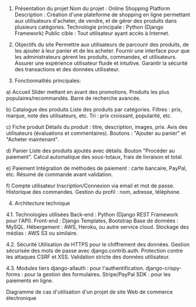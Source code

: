 1. Présentation du projet
Nom du projet : Online Shopping Platform
Description : Création d'une plateforme de shopping en ligne permettant aux utilisateurs d'acheter, de vendre, et de gérer des produits dans plusieurs catégories.
Technologie principale : Python (Django Framework)
Public cible : Tout utilisateur ayant accès à Internet.

2. Objectifs du site
Permettre aux utilisateurs de parcourir des produits, de les ajouter à leur panier et de les acheter.
Fournir une interface pour que les administrateurs gèrent les produits, commandes, et utilisateurs.
Assurer une expérience utilisateur fluide et intuitive.
Garantir la sécurité des transactions et des données utilisateur.

3. Fonctionnalités principales:

a) Accueil
Slider mettant en avant des promotions.
Produits les plus populaires/recommandés.
Barre de recherche avancée.

b) Catalogue des produits
Liste des produits par catégories.
Filtres : prix, marque, note des utilisateurs, etc.
Tri : prix croissant, popularité, etc.

c) Fiche produit
Détails du produit : titre, description, images, prix.
Avis des utilisateurs (évaluations et commentaires).
Boutons : "Ajouter au panier" et "Acheter maintenant".

d) Panier
Liste des produits ajoutés avec détails.
Bouton "Procéder au paiement".
Calcul automatique des sous-totaux, frais de livraison et total.

e) Paiement
Intégration de méthodes de paiement : carte bancaire, PayPal, etc.
Résumé de commande avant validation.

f) Compte utilisateur
Inscription/Connexion via email et mot de passe.
Historique des commandes.
Gestion du profil : nom, adresse, téléphone.

4. Architecture technique
   
4.1. Technologies utilisées
Back-end : Python (Django REST Framework pour l'API).
Front-end : Django Templates, Bootstrap
Base de données : MySQL.
Hébergement : AWS, Heroku, ou autre service cloud.
Stockage des médias : AWS S3 ou similaire.

4.2. Sécurité
Utilisation de HTTPS pour le chiffrement des données.
Gestion sécurisée des mots de passe avec django.contrib.auth.
Protection contre les attaques CSRF et XSS.
Validation stricte des données utilisateur.

4.3. Modules tiers
django-allauth : pour l'authentification.
django-crispy-forms : pour la gestion des formulaires.
Stripe/PayPal SDK : pour les paiements en ligne.

Diagramme de cas d'utilisation d'un projet de site Web de commerce électronique
